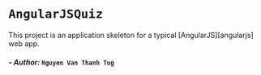 # `AngularJSQuiz`

This project is an application skeleton for a typical [AngularJS][angularjs] web app. 

#### - *Author:* `Nguyen Van Thanh Tug`